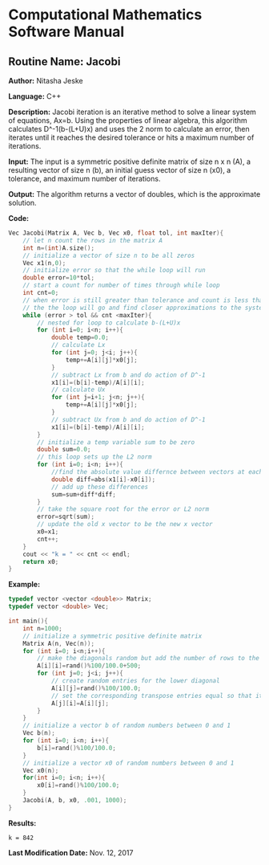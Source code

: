 # Computational Mathematics Software Manual

## **Routine Name:** Jacobi

**Author:** Nitasha Jeske

**Language:** C++

**Description:** Jacobi iteration is an iterative method to solve a linear system of equations, Ax=b. Using the properties of linear algebra, this algorithm calculates D^-1(b-(L+U)x) and uses the 2 norm to calculate an error, then iterates until it reaches the desired tolerance or hits a maximum number of iterations. 
    
**Input:**  The input is a symmetric positive definite matrix of size n x n (A), a resulting vector of size n (b), an initial guess vector of size n (x0), a tolerance, and maximum number of iterations.

**Output:** The algorithm returns a vector of doubles, which is the approximate solution.

**Code:**
```C++
Vec Jacobi(Matrix A, Vec b, Vec x0, float tol, int maxIter){
    // let n count the rows in the matrix A
    int n=(int)A.size();
    // initialize a vector of size n to be all zeros
    Vec x1(n,0);
    // initialize error so that the while loop will run
    double error=10*tol;
    // start a count for number of times through while loop
    int cnt=0;
    // when error is still greater than tolerance and count is less than max iterations
    // the the loop will go and find closer approximations to the system Ax=b
    while (error > tol && cnt <maxIter){
        // nested for loop to calculate b-(L+U)x
        for (int i=0; i<n; i++){
            double temp=0.0;
            // calculate Lx
            for (int j=0; j<i; j++){
                temp+=A[i][j]*x0[j];
            }
            // subtract Lx from b and do action of D^-1
            x1[i]=(b[i]-temp)/A[i][i];
            // calculate Ux
            for (int j=i+1; j<n; j++){
                temp+=A[i][j]*x0[j];
            }
            // subtract Ux from b and do action of D^-1
            x1[i]=(b[i]-temp)/A[i][i];
        }
        // initialize a temp variable sum to be zero
        double sum=0.0;
        // this loop sets up the L2 norm
        for (int i=0; i<n; i++){
            //find the absolute value differnce between vectors at each entry
            double diff=abs(x1[i]-x0[i]);
            // add up these differences
            sum=sum+diff*diff;
        }
        // take the square root for the error or L2 norm
        error=sqrt(sum);
        // update the old x vector to be the new x vector
        x0=x1;
        cnt++;
    }
    cout << "k = " << cnt << endl;
    return x0;
}
```

**Example:**

```C++
typedef vector <vector <double>> Matrix;
typedef vector <double> Vec;

int main(){
    int n=1000;
    // initialize a symmetric positive definite matrix
    Matrix A(n, Vec(n));
    for (int i=0; i<n;i++){
        // make the diagonals random but add the number of rows to the matrix to make sure it is diagonally dominant
        A[i][i]=rand()%100/100.0+500;
        for (int j=0; j<i; j++){
            // create random entries for the lower diagonal
            A[i][j]=rand()%100/100.0;
            // set the corresponding transpose entries equal so that it is symmetric
            A[j][i]=A[i][j];
        }
    }
    // initialize a vector b of random numbers between 0 and 1
    Vec b(n);
    for (int i=0; i<n; i++){
        b[i]=rand()%100/100.0;
    }
    // initialize a vector x0 of random numbers between 0 and 1
    Vec x0(n);
    for(int i=0; i<n; i++){
        x0[i]=rand()%100/100.0;
    }
    Jacobi(A, b, x0, .001, 1000);
}
```

**Results:**  
```
k = 842
```

**Last Modification Date:** Nov. 12, 2017
